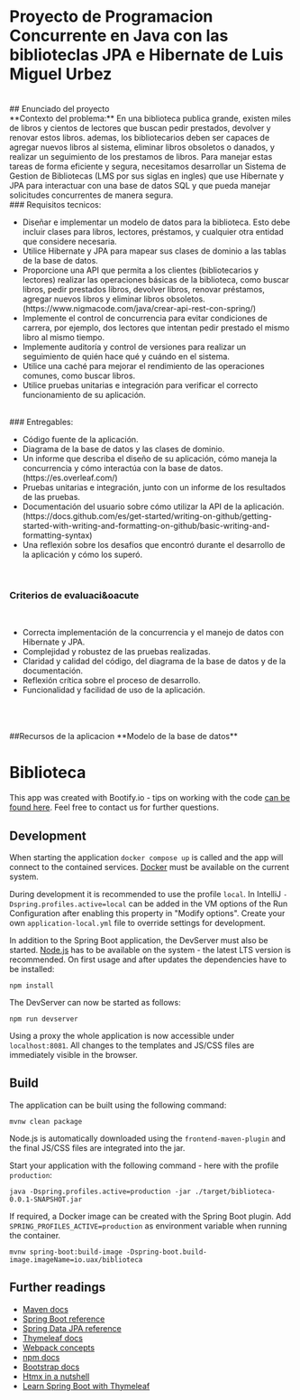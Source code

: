 # Proyecto de Programacion Concurrente en Java con las biblioteclas JPA e Hibernate de Luis Miguel Urbez <br>
<br>
## Enunciado del proyecto
<br>
**Contexto del problema:** En una biblioteca publica grande, existen miles de libros y cientos de lectores que buscan pedir prestados, devolver y renovar estos libros. ademas, los bibliotecarios deben ser capaces de agregar nuevos libros al sistema, eliminar libros obsoletos o danados, y realizar un seguimiento de los prestamos de libros. Para manejar estas tareas de forma eficiente y segura, necesitamos desarrollar un Sistema de Gestion de Bibliotecas (LMS por sus siglas en ingles) que use Hibernate y JPA para interactuar con una base de datos SQL y que pueda manejar solicitudes concurrentes de manera segura.
<br>
### Requisitos tecnicos:
<br>
<ul>
<li>Dise&ntilde;ar e implementar un modelo de datos para la biblioteca. Esto debe incluir clases para libros, lectores, pr&eacute;stamos, y cualquier otra entidad que considere necesaria. </li>
<li>Utilice Hibernate y JPA para mapear sus clases de dominio a las tablas de la base de datos.</li>
<li>Proporcione una API que permita a los clientes (bibliotecarios y lectores) realizar las operaciones b&aacute;sicas de la biblioteca, como buscar libros, pedir prestados libros, devolver libros, renovar pr&eacute;stamos, agregar nuevos libros y eliminar libros obsoletos.(https://www.nigmacode.com/java/crear-api-rest-con-spring/)</li>
<li>Implemente el control de concurrencia para evitar condiciones de carrera, por ejemplo, dos lectores que intentan pedir prestado el mismo libro al mismo tiempo. </li>
<li>Implemente auditor&iacute;a y control de versiones para realizar un seguimiento de qui&eacute;n hace qu&eacute; y cu&aacute;ndo en el sistema. </li>
<li>Utilice una cach&eacute; para mejorar el rendimiento de las operaciones comunes, como buscar libros. </li>
<li>Utilice pruebas unitarias e integraci&oacute;n para verificar el correcto funcionamiento de su aplicaci&oacute;n. </li>
</ul>
<br>
### Entregables:
<br>
<ul>
<li>C&oacute;digo fuente de la aplicaci&oacute;n.</li>
<li>Diagrama de la base de datos y las clases de dominio.</li>
<li>Un informe que describa el dise&ntilde;o de su aplicaci&oacute;n, c&oacute;mo maneja la concurrencia y c&oacute;mo interact&uacute;a con la base de datos.(https://es.overleaf.com/) </li>
<li>Pruebas unitarias e integraci&oacute;n, junto con un informe de los resultados de las pruebas.</li>
<li>Documentaci&oacute;n del usuario sobre c&oacute;mo utilizar la API de la aplicaci&oacute;n.(https://docs.github.com/es/get-started/writing-on-github/getting-started-with-writing-and-formatting-on-github/basic-writing-and-formatting-syntax) </li>
<li>Una reflexi&oacute;n sobre los desaf&iacute;os que encontr&oacute; durante el desarrollo de la aplicaci&oacute;n y c&oacute;mo los super&oacute;. </li>
</ul>
<br>

### Criterios de evaluaci&oacute
<br>
<ul>
<li>Correcta implementaci&oacute;n de la concurrencia y el manejo de datos con Hibernate y JPA.</li>
<li>Complejidad y robustez de las pruebas realizadas. </li>
<li>Claridad y calidad del c&oacute;digo, del diagrama de la base de datos y de la documentaci&oacute;n.</li>
<li>Reflexi&oacute;n cr&iacute;tica sobre el proceso de desarrollo. </li>
<li>Funcionalidad y facilidad de uso de la aplicaci&oacute;n.</li>
</ul>
<br>
<br>
<br>
##Recursos de la aplicacion
**Modelo de la base de datos**


# Biblioteca

This app was created with Bootify.io - tips on working with the code [can be found here](https://bootify.io/next-steps/).
Feel free to contact us for further questions.

## Development

When starting the application `docker compose up` is called and the app will connect to the contained services.
[Docker](https://www.docker.com/get-started/) must be available on the current system.

During development it is recommended to use the profile `local`. In IntelliJ `-Dspring.profiles.active=local` can be
added in the VM options of the Run Configuration after enabling this property in "Modify options". Create your own
`application-local.yml` file to override settings for development.

In addition to the Spring Boot application, the DevServer must also be started. [Node.js](https://nodejs.org/) has to be
available on the system - the latest LTS version is recommended. On first usage and after updates the dependencies have to be installed:

```
npm install
```

The DevServer can now be started as follows:

```
npm run devserver
```

Using a proxy the whole application is now accessible under `localhost:8081`. All changes to the templates and JS/CSS
files are immediately visible in the browser.

## Build

The application can be built using the following command:

```
mvnw clean package
```

Node.js is automatically downloaded using the `frontend-maven-plugin` and the final JS/CSS files are integrated into the jar.

Start your application with the following command - here with the profile `production`:

```
java -Dspring.profiles.active=production -jar ./target/biblioteca-0.0.1-SNAPSHOT.jar
```

If required, a Docker image can be created with the Spring Boot plugin. Add `SPRING_PROFILES_ACTIVE=production` as
environment variable when running the container.

```
mvnw spring-boot:build-image -Dspring-boot.build-image.imageName=io.uax/biblioteca
```

## Further readings

* [Maven docs](https://maven.apache.org/guides/index.html)  
* [Spring Boot reference](https://docs.spring.io/spring-boot/docs/current/reference/htmlsingle/)  
* [Spring Data JPA reference](https://docs.spring.io/spring-data/jpa/docs/current/reference/html/)  
* [Thymeleaf docs](https://www.thymeleaf.org/documentation.html)  
* [Webpack concepts](https://webpack.js.org/concepts/)  
* [npm docs](https://docs.npmjs.com/)  
* [Bootstrap docs](https://getbootstrap.com/docs/5.3/getting-started/introduction/)  
* [Htmx in a nutshell](https://htmx.org/docs/)  
* [Learn Spring Boot with Thymeleaf](https://www.wimdeblauwe.com/books/taming-thymeleaf/)  

